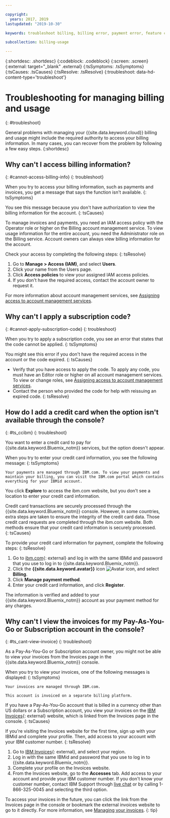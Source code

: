 ```yaml
---

copyright:
  years: 2017, 2019
lastupdated: "2019-10-30"

keywords: troubleshoot billing, billing error, payment error, feature code, subscription , cant add credit card

subcollection: billing-usage

---
```


{:shortdesc: .shortdesc}
{:codeblock: .codeblock}
{:screen: .screen}
{:external: target="_blank" .external}
{:tsSymptoms: .tsSymptoms}
{:tsCauses: .tsCauses}
{:tsResolve: .tsResolve}
{:troubleshoot: data-hd-content-type='troubleshoot'}


# Troubleshooting for managing billing and usage
{: #troubleshoot}

General problems with managing your {{site.data.keyword.cloud}} billing and usage might include the required authority to access your billing information. In many cases, you can recover from the problem by following a few easy steps.
{:shortdesc}


## Why can't I access billing information?
{: #cannot-access-billing-info}
{: troubleshoot}

When you try to access your billing information, such as payments and invoices, you get a message that says the function isn't available.
{: tsSymptoms}

You see this message because you don't have authorization to view the billing information for the account.
{: tsCauses}

To manage invoices and payments, you need an IAM access policy with the Operator role or higher on the Billing account management service. To view usage information for the entire account, you need the Administrator role on the Billing service. Account owners can always view billing information for the account.

Check your access by completing the following steps:
{: tsResolve}

  1. Go to **Manage > Access (IAM)**, and select **Users**.
  2. Click your name from the Users page.
  3. Click **Access policies** to view your assigned IAM access policies.
  4. If you don't have the required access, contact the account owner to request it.

For more information about account management services, see [Assigning access to account management services](/docs/iam?topic=iam-account-services).

## Why can't I apply a subscription code?
{: #cannot-apply-subscription-code}
{: troubleshoot}

When you try to apply a subscription code, you see an error that states that the code cannot be applied.
{: tsSymptoms}

You might see this error if you don't have the required access in the account or the code expired.
{: tsCauses}

- Verify that you have access to apply the code. To apply any code, you must have an Editor role or higher on all account management services. To view or change roles, see [Assigning access to account management services](/docs/iam?topic=iam-account-services).
- Contact the person who provided the code for help with reissuing an expired code.
{: tsResolve}

## How do I add a credit card when the option isn't available through the console?
{: #ts_ccibm}
{: troubleshoot}

You want to enter a credit card to pay for {{site.data.keyword.Bluemix_notm}} services, but the option doesn't appear.

When you try to enter your credit card information, you see the following message:
{: tsSymptoms}

`Your payments are managed through IBM.com. To view your payments and maintain your billing, you can visit the IBM.com portal which contains everything for your IBMid account.`

You click **Explore** to access the ibm.com website, but you don't see a location to enter your credit card information.

Credit card transactions are securely processed through the {{site.data.keyword.Bluemix_notm}} console. However, in some countries, extra steps are taken to ensure the integrity of the credit card data. Those credit card requests are completed through the ibm.com website. Both methods ensure that your credit card information is securely processed.   
{: tsCauses}

To provide your credit card information for payment, complete the following steps:
{: tsResolve}

  1. Go to [ibm.com](http://www.ibm.com){: external} and log in with the same IBMid and password that you use to log in to {{site.data.keyword.Bluemix_notm}}.
  1. Click the **{{site.data.keyword.avatar}}** icon ![Avatar icon](../icons/i-avatar-icon.svg), and select **Billing**.
  1. Click **Manage payment method**.
  1. Enter your credit card information, and click **Register**.

The information is verified and added to your {{site.data.keyword.Bluemix_notm}} account as your payment method for any charges.

## Why can't I view the invoices for my Pay-As-You-Go or Subscription account in the console?
{: #ts_cant-view-invoice}
{: troubleshoot}

As a Pay-As-You-Go or Subscription account owner, you might not be able to view your invoices from the Invoices page in the {{site.data.keyword.Bluemix_notm}} console.

When you try to view your invoices, one of the following messages is displayed: 
{: tsSymptoms}

`Your invoices are managed through IBM.com.`

`This account is invoiced on a separate billing platform.`

If you have a Pay-As-You-Go account that is billed in a currency other than US dollars or a Subscription account, you view your invoices on the [IBM Invoices](http://ibm.com/invoices){: external} website, which is linked from the Invoices page in the console.
{: tsCauses}

If you're visiting the Invoices website for the first time, sign up with your IBMid and complete your profile. Then, add access to your account with your IBM customer number.
{: tsResolve}

1. Go to [IBM Invoices](http://ibm.com/invoices){: external}, and select your region.
1. Log in with the same IBMid and password that you use to log in to {{site.data.keyword.Bluemix_notm}}. 
1. Complete your profile on the Invoices website. 
1. From the Invoices website, go to the **Accesses** tab. Add access to your account and provide your IBM customer number. If you don't know your customer number, contact IBM Support through [live chat](https://{DomainName}/unifiedsupport/supportcenter) or by calling 1-866-325-0045 and selecting the third option. 


To access your invoices in the future, you can click the link from the Invoices page in the console or bookmark the external invoices website to go to it directly. For more information, see [Managing your invoices](/docs/billing-usage?topic=billing-usage-viewing-invoices).
{: tip}

